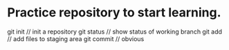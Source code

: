 # Practice repository to start learning.

git init // init a repository
git status // show status of working branch
git add // add files to staging area
git commit // obvious
